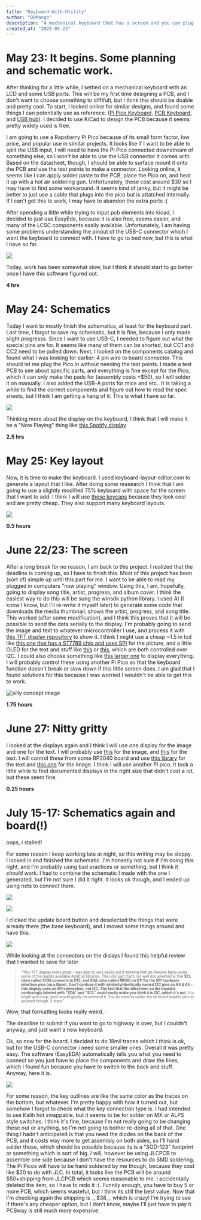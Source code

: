 ```yaml
---
title: "Keyboard-With-Utility"
author: "DHMango"
description: "A mechanical keyboard that has a screen and you can plug a mouse into"
created_at: "2025-05-23"
---
```


# May 23: It begins. Some planning and schematic work.

After thinking for a little while, I settled on a mechanical keyboard with an LCD and some USB ports. This will be my first time designing a PCB, and I don't want to choose something to diffifult, but I think this should be doable and pretty cool. To start, I looked online for similar designs, and found some things I can potentially use as reference. ([Pi Pico Keyboard](https://github.com/zli117/Pico-Keyboard?tab=readme-ov-file), [PCB Keyboard](https://hackspace.raspberrypi.com/articles/how-i-made-a-pcb-mechanical-keyboard), and [USB hub](https://jams.hackclub.com/batch/usb-hub/part-1)). I decided to use KiCad to design the PCB because it seems pretty widely used is free.

I am going to use a Rapsberry Pi Pico because of its small form factor, low price, and popular use in similar projects. It looks like if I want to be able to split the USB input, I will need to have the Pi Pico connected downstream of something else, so I won't be able to use the USB connector it comes with. Based on the datasheet, though, I should be able to surface mount it onto the PCB and use the test points to make a connector. Looking online, it seems like I can apply solder paste to the PCB, place the Pico on, and heat it up with a hot air soldering gun. Unfortunately, these cost around $30 so I may have to find some workaround. It seems kind of janky, but it might be better to just use a cable that plugs into the pico but is attatched internally. If I can't get this to work, I may have to abandon the extra ports :(

After spending a little while trying to input pcb elements into kicad, I decided to just use EasyEda, because it is also free, seems easier, and many of the LCSC components easily available. Unfortunately, I am having some problems understanding the pinout of the USB-C connector which I want the keyboard to connect with. I have to go to bed now, but this is what I have so far. 

![](https://hc-cdn.hel1.your-objectstorage.com/s/v3/be045fe81315f0288636f58adefc04a6cdf7124f_screenshot_2025-05-24_002139.png)

Today, work has been somewhat slow, but I think it should start to go better once I have this software figured out.

**4 hrs**

# May 24: Schematics

Today I want to mostly finish the schematics, at least for the keyboard part. Last time, I forgot to save my schematic, but it is fine, because I only made slight progresss. Since I want to use USB-C, I needed to figure out what the special pins are for. It seems like many of them can be shorted, but CC1 and CC2 need to be pulled down. Next, I looked on the components catalog and found what I was looking for earlier: 4 pin wire to board connector. This should let me plug the Pico in without needing the test points. I made a test PCB to see about specific parts, and everything is fine except for the Pico, which it can only make the pads for (assembly costs +$50), so I will solder it on manually. I also added the USB-A ports for mice and etc.. It is taking a while to find the correct components and figure out how to read the spec sheets, but I think I am getting a hang of it. This is what I have so far.

![](https://hc-cdn.hel1.your-objectstorage.com/s/v3/d33dd988320a5a328f591fa9a7b45f70af6fc251_image.png)

Thinking more about the display on the keyboard, I think that I will make it be a "Now Playing" thing like [this Spotify display](https://github.com/Dongathan-Jong/SpotifyDisplay/?tab=readme-ov-file) 

**2.5 hrs**

 # May 25: Key layout

 Now, it is time to make the keyboard. I used keyboard-layout-editor.com to generate a layout that I like. After doing some reasearch I think that I am going to use a slightly modified 75% keyboard with space for the screen that I want to add. I think I will use [these keycaps](https://www.amazon.com/dp/B0D1QYXBNV?th=1) because they look cool and are pretty cheap. They also support many keyboard layouts. 
 
 ![](https://github.com/user-attachments/assets/fae62950-9944-42f3-984f-2ff54f396937)

**0.5 hours**

# June 22/23: The screen

After a long break for no reason, I am back to this project. I realized that the deadline is coming up, so I have to finish this.
Most of this project has been (sort of) simple up until this part for me. I want to be able to read my plugged in computers "now playing" window. Using this, I am, hopefully, going to display song title, artist, progress, and album cover. I think the easiest way to do this will be sung the winsdk python library. I used AI (I know I know, but I'll re-write it myself later) to generate some code that downloads the media thumbnail, shows the artist, progress, and song title. This worked (after some modification), and I think this proves that it will be possible to send the data serially to the display. I'm probably going to send the image and text to whatever microcontroller I use, and process it with [this TFT display repository](https://github.com/Bodmer/TFT_eSPI/tree/master) to show it. I think I might use a cheap ~1.5 in lcd like [this one that has a ST7789 chip and uses SPI](https://www.amazon.com/dp/B0C1TFWDS7) for the picture, and a little OLED for the text and stuff like [this](https://www.amazon.com/dp/B08CDN5PSJ) or [this](https://www.amazon.com/dp/B09T6SJBV5), which are both controlled over I2C. I could also choose something like [this larger one](https://www.amazon.com/dp/B01CZL6QIQ) to display everything. I will probably control these using another Pi Pico so that the keyboard function doesn't break or slow down if this little screen does. I am glad that I found solutions for this because I was worried I wouldn't be able to get this to work.

![silly concept image](https://cdn-1.files.vc/files/bfy/a434fb8c9b481d74d2a532370e0f1221.png)


**1.75 hours**

# June 27: Nitty gritty

I looked at the displays again and I think I will use one display for the image and one for the text. I will probably use [this](https://www.amazon.com/dp/B0DN9NMBFW) for the image, and [this](https://www.amazon.com/dp/B0CFF17DGH?) for the text. I will control these from some RP2040 board and use [this library](https://learn.adafruit.com/adafruit-monochrome-1-12-in-128x128-oled/pinouts) for the text and [this one](https://github.com/adafruit/Adafruit-ST7735-Library) for the image. I think i will use another Pi pico. It took a little while to find documented displays in the right size that didn't cost a lot, but these seem fine.

**0.25 hours**

# July 15-17: Schematics again and board(!)

oops, i stalled!


For some reason I keep working late at night, so this writing may be sloppy.
I locked in and finished the schematic. I'm honestly not sure if I'm doing this right, and I'm probably using bad practices or something, but I think it _should_ work. I had to combine the schematic I made with the one I generated, but I'm not sure I did it right. It looks ok though, and I ended up using nets to connect them.

![](https://hc-cdn.hel1.your-objectstorage.com/s/v3/dfc141eb10033909b1c3710609c376a2d3b5aba2_image.png)

![](https://hc-cdn.hel1.your-objectstorage.com/s/v3/2ecfd2815a26ca843aa04b71708bd8212ed1a91f_image.png)

I clicked the update board button and deselected the things that were already there (the base keyboard), and I moved some things around and have this:

![](https://hc-cdn.hel1.your-objectstorage.com/s/v3/d285198f39536ad42af8788581f7bb16e52c94f5_image.png)

While looking at the connectors on the dislays I found this helpful review that I wanted to save for later 
> <sub><sup>"This TFT display looks great. I was able to very easily get it working with an Arduino Nano using some of the readily available Adafruit libraries. The only part that’s not well documented is that __SCL (also called SCK) connects to D13, and SDA (also called MOSI) on D11 for the SPI hardware interface pins (on a Nano). Don’t confuse it with similarly/identically named I2C pins on A4 & A5 – this display uses an SPI connection, not I2C.  The fact that the silkscreen on the board is confusingly labeled with "SDA" and "SCL" could easily make you think it is I2C, which it's not.__  It is bright and crisp, and I would gladly recommend it. You do need to solder the included header pins on yourself though. 5 stars."</sup></sub>

Wow, that formatting looks really weird. <sub><sup><sub><sup><sub><sup><sub><sup><sub><sup><sub><sup><sub><sup><sub><sup>hehehehehehehehehe</sup></sub></sup></sub></sup></sub></sup></sub></sup></sub></sup></sub></sup></sub></sup></sub>

The deadline to submit if you want to go to highway is over, but I couldn't anyway, and just want a new keyboard.

Ok, so now for the board. I decided to do 18mil traces which I _think_ is ok, but for the USB-C connector i need some smaller ones. Overall it was pretty easy. The software (EasyEDA) automatically tells you what you need to connect so you just have to place the components and draw the lines, which I found fun because you have to switch to the back and stuff. Anyway, here it is. 

![](https://hc-cdn.hel1.your-objectstorage.com/s/v3/1d8a0d9bea603ff0652d3d1607ed3872e57c568f_image.png)

For some reason, the key outlines are like the same color as the traces on the bottom, but whatever. I'm pretty happy with how it turned out, but somehow I forgot to check what the key connection type is. I had intended to use Kalih hot swappable, but it seems to be for solder on MX or ALPS style switches. I think it's fine, because I'm not really going to be changing these out or anything, so I'm not going to bother re-doing all of that. One thing I hadn't anticipated is that you need the diodes on the back of the PCB, and it costs way more to get assembly on both sides, so I'll hand solder those, which should be possible because its is a "SOD-123" footprint or something which is sort of big. I will, however be using JLCPCB to assemble one side because I don't have the resources to do SMD soldering. The Pi Picos will have to be hand soldered by me though, because they cost like $20 to do with JLC. In total, it looks like the PCB will be around $50+shipping from JLCPCB which seems reasonable to me. I accidentally deleted the item, so I have to redo it :(. Funnily enough, you have to buy 5 or more PCB, which seems wasteful, but I think its still the best value. Now that I'm checking again the shipping is __$38__ which is crazy! I'm trying to see if there's any cheaper option, but I don't know, maybe I'll just have to pay it. PCBway is still much more expensive.
